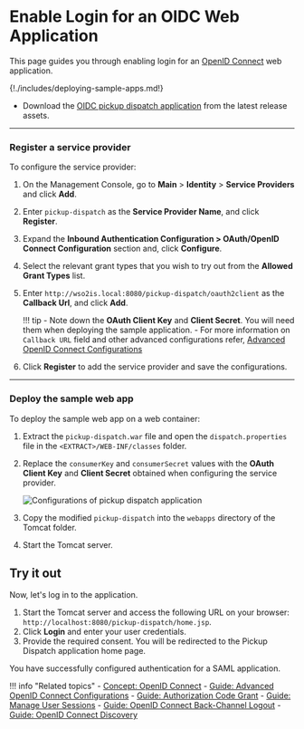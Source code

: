 # Enable Login for an OIDC Web Application

This page guides you through enabling login for an [OpenID Connect]({{base_path}}/references/concepts/authentication/intro-oidc) web application.

{!./includes/deploying-sample-apps.md!}

- Download the [OIDC pickup dispatch application](https://github.com/wso2/samples-is/releases/download/v4.5.1/pickup-dispatch.war) from the latest release assets.

---
### Register a service provider

To configure the service provider:

1. On the Management Console, go to **Main** > **Identity** > **Service Providers** and click **Add**.

2. Enter `pickup-dispatch` as the **Service Provider Name**, and click **Register**.

3. Expand the **Inbound Authentication Configuration > OAuth/OpenID Connect Configuration** section and, click **Configure**.

4. Select the relevant grant types that you wish to try out from the **Allowed Grant Types** list.

5. Enter `http://wso2is.local:8080/pickup-dispatch/oauth2client` as the **Callback Url**, and click **Add**.

    !!! tip
        - Note down the **OAuth Client Key** and **Client Secret**. You will need them when deploying the sample application.
        - For more information on `Callback URL` field and other advanced configurations refer, [Advanced OpenID Connect Configurations]({{base_path}}/guides/login/oauth-app-config-advanced)

7. Click **Register** to add the service provider and save the configurations.

---

### Deploy the sample web app

To deploy the sample web app on a web container:

1. Extract the `pickup-dispatch.war` file and open the `dispatch.properties` file in the `<EXTRACT>/WEB-INF/classes` folder.

2. Replace the `consumerKey` and `consumerSecret` values with the **OAuth Client Key** and **Client Secret** obtained when configuring the service provider.

    ![Configurations of pickup dispatch application]({{base_path}}/assets/img/samples/pickup-key-secret.png)

3. Copy the modified `pickup-dispatch` into the `webapps` directory of the Tomcat folder.

4. Start the Tomcat server.

## Try it out

Now, let's log in to the application.

1. Start the Tomcat server and access the following URL on your browser: `http://localhost:8080/pickup-dispatch/home.jsp`.
2. Click **Login** and enter your user credentials.
3. Provide the required consent. You will be redirected to the Pickup Dispatch application home page.

You have successfully configured authentication for a SAML application.


!!! info "Related topics"
    - [Concept: OpenID Connect]({{base_path}}/references/concepts/authentication/intro-oidc)
    - [Guide: Advanced OpenID Connect Configurations]({{base_path}}/guides/login/oauth-app-config-advanced)
    - [Guide: Authorization Code Grant]({{base_path}}/guides/access-delegation/authorization-code/)
    - [Guide: Manage User Sessions]({{base_path}}/guides/login/session-management-logout)
    - [Guide: OpenID Connect Back-Channel Logout]({{base_path}}/guides/login/oidc-backchannel-logout)
    - [Guide: OpenID Connect Discovery]({{base_path}}/guides/login/oidc-discovery)